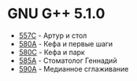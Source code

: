 # GNU G++ 5.1.0

- [557C](557C/main.cpp) - Артур и стол
- [580A](580A/main.cpp) - Кефа и первые шаги
- [580C](580C/main.cpp) - Кефа и парк
- [585A](585A/main.cpp) - Стоматолог Геннадий
- [590A](590A/main.cpp) - Медианное сглаживание
